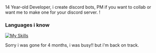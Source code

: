14 Year-old Developer, i create discord bots, PM if you want to collab or want me to make one for your discord server. !

### Languages i know
[![My Skills](https://skillicons.dev/icons?i=discord,html)]()



Sorry i was gone for 4 months, i was busy!! but i'm back on track.
